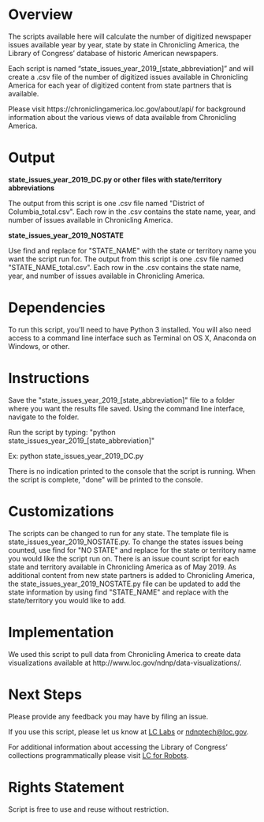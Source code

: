 <h1>Overview</h1>
<p>The scripts available here will calculate the number of digitized newspaper issues available year by year, state by state in Chronicling America, the Library of Congress’ database of historic American newspapers.</p>  
<p>Each script is named “state_issues_year_2019_[state_abbreviation]” and will create a .csv file of the number of digitized issues available in Chronicling America for each year of digitized content from state partners that is available.</p>
<p>Please visit https://chroniclingamerica.loc.gov/about/api/  for background information about the various views of data available from Chronicling America.</p>

<h1>Output</h1>
<b>state_issues_year_2019_DC.py or other files with state/territory abbreviations</b>
<p>The output from this script is one .csv file named "District of Columbia_total.csv". Each row in the .csv contains the state name, year, and number of issues available in Chronicling America.</p>
<b>state_issues_year_2019_NOSTATE</b>
<p>Use find and replace for "STATE_NAME" with the state or territory name you want the script run for. The output from this script is one .csv file named "STATE_NAME_total.csv". Each row in the .csv contains the state name, year, and number of issues available in Chronicling America.</p>

<h1>Dependencies</h1>
<p>To run this script, you'll need to have Python 3 installed. You will also need access to a command line interface such as Terminal on OS X, Anaconda on Windows, or other.</p>

<h1>Instructions</h1>
<p>Save the "state_issues_year_2019_[state_abbreviation]" file to a folder where you want the results file saved.  Using the command line interface, navigate to the folder.</p>

<p>Run the script by typing: "python state_issues_year_2019_[state_abbreviation]"</p>
<p>Ex: python state_issues_year_2019_DC.py</p>
<p>There is no indication printed to the console that the script is running. When the script is complete, "done" will be printed to the console.</p>

<h1>Customizations</h1>
<p>The scripts can be changed to run for any state. The template file is state_issues_year_2019_NOSTATE.py. To change the states issues being counted, use find for "NO STATE" and replace for the state or territory name you would like the script run on.  There is an issue count script for each state and territory available in Chronicling America as of May 2019. As additional content from new state partners is added to Chronicling America, the state_issues_year_2019_NOSTATE.py file can be updated to add the state information by using find "STATE_NAME" and replace with the state/territory you would like to add.</p>

<h1>Implementation</h1>
<p>We used this script to pull data from Chronicling America to create data visualizations available at http://www.loc.gov/ndnp/data-visualizations/.</p> 

<h1>Next Steps</h1>
<p>Please provide any feedback you may have by filing an issue.</p>

<p>If you use this script, please let us know at <a href="https://twitter.com/LC_Labs">LC Labs</a> or <a href="mailto:ndnptech@loc.gov">ndnptech@loc.gov</a>.</p>

<p>For additional information about accessing the Library of Congress’ collections programmatically please visit <a href="https://labs.loc.gov/lc-for-robots/">LC for Robots</a>.</p>

<h1>Rights Statement</h1>
<p>Script is free to use and reuse without restriction.</p>
